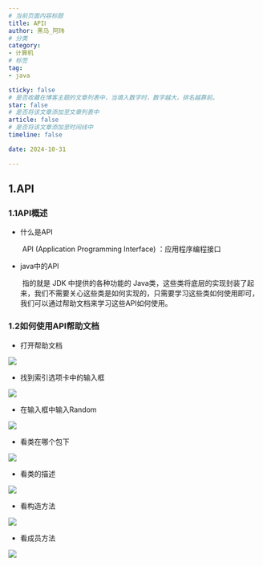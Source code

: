 ```yaml
---
# 当前页面内容标题
title: APIⅠ
author: 黑马_阿玮
# 分类
category:
- 计算机
# 标签
tag:
- java

sticky: false
# 是否收藏在博客主题的文章列表中，当填入数字时，数字越大，排名越靠前。
star: false
# 是否将该文章添加至文章列表中
article: false
# 是否将该文章添加至时间线中
timeline: false

date: 2024-10-31

---
```










## 1.API

### 1.1API概述

- 什么是API

  ​	API (Application Programming Interface) ：应用程序编程接口

- java中的API

  ​	指的就是 JDK 中提供的各种功能的 Java类，这些类将底层的实现封装了起来，我们不需要关心这些类是如何实现的，只需要学习这些类如何使用即可，我们可以通过帮助文档来学习这些API如何使用。

### 1.2如何使用API帮助文档

- 打开帮助文档

![](https://gitee.com/private_crh/notes/raw/master/typora/202411061813478.png)

- 找到索引选项卡中的输入框

![](https://gitee.com/private_crh/notes/raw/master/typora/202411061813461.png)

- 在输入框中输入Random

![](https://gitee.com/private_crh/notes/raw/master/typora/202411061813195.png)

- 看类在哪个包下

![](https://gitee.com/private_crh/notes/raw/master/typora/202411061813820.png)

- 看类的描述

![](https://gitee.com/private_crh/notes/raw/master/typora/202411061813860.png)

- 看构造方法

![](https://gitee.com/private_crh/notes/raw/master/typora/202411061813196.png)

- 看成员方法

![](https://gitee.com/private_crh/notes/raw/master/typora/202411061813364.png)
